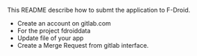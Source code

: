 This README describe how to submt the application to F-Droid.

* Create an account on gitlab.com
* For the project fdroiddata
* Update file of your app
* Create a Merge Request from gitlab interface.
